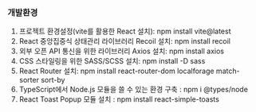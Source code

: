 ### 개발환경

1. 프로젝트 환경설정(vite를 활용한 React 설치): npm install vite@latest
2. React 중앙집중식 상태관리 라이브러리 Recoil 설치: npm install recoil
3. 외부 오픈 API 통신을 위한 라이브러리 Axios 설치: npm install axios
4. CSS 스타일링을 위한 SASS/SCSS 설치: npm install -D sass
5. React Router 설치: npm install react-router-dom localforage match-sorter sort-by
6. TypeScript에서 Node.js 모듈을 쓸 수 있는 환경 구축 : npm i @types/node
7. React Toast Popup 모듈 설치 : npm install react-simple-toasts